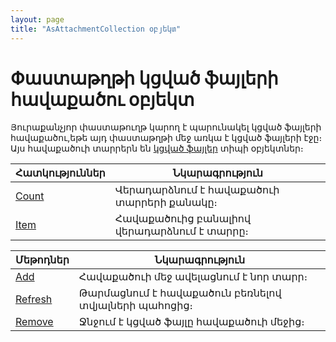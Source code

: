 ```yaml
---
layout: page
title: "AsAttachmentCollection օբյեկտ"
---
```



# Փաստաթղթի կցված ֆայլերի հավաքածու օբյեկտ 

Յուրաքանչյոր փաստաթուղթ կարող է պարունակել կցված ֆայլերի հավաքածու,եթե այդ փաստաթղթի մեջ առկա է կցված ֆայլերի էջը։ Այս հավաքածուի տարրերն են [կցված ֆայլեր](AsAttachment.html) տիպի օբյեկտներ։


| Հատկություններ | Նկարագրություն |
|--|--|
| [Count](AsAttachmentCollection/Count.md) | Վերադարձնում է հավաքածուի տարրերի քանակը։  |
| [Item](AsAttachmentCollection/Item.md) | Հավաքածուից բանալիով վերադարձնում է տարրը։ |



| Մեթոդներ | Նկարագրություն |
|--|--|
| [Add](AsAttachmentCollection/Add.md) | Հավաքածուի մեջ ավելացնում է նոր տարր։ |
| [Refresh](AsAttachmentCollection/Refresh.md) | Թարմացնում է հավաքածուն բեռնելով տվյալների պահոցից։ |
| [Remove](AsAttachmentCollection/Remove.md) | Ջնջում է կցված ֆայլը հավաքածուի մեջից։ |




